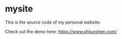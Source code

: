 # mysite
This is the source code of my personal website.

Check out the demo here: https://www.shijunshen.com/

